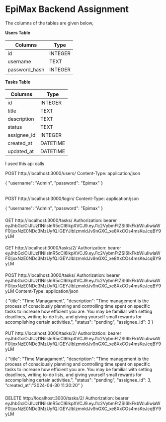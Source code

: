 # EpiMax Backend Assignment

The columns of the tables are given below,

**Users Table**

| Columns       | Type    |
| ------------- | ------- |
| id            | INTEGER |
| username      | TEXT    |
| password_hash | INTEGER |

**Tasks Table**

| Columns     | Type     |
| ----------- | -------- |
| id          | INTEGER  |
| title       | TEXT     |
| description | TEXT     |
| status      | TEXT     |
| assignee_id | INTEGER  |
| created_at  | DATETIME |
| updated_at  | DATETIME |

I used this api calls

POST http://localhost:3000/users/
Content-Type: application/json

{
"username": "Admin",
"password": "Epimax"
}

######

POST http://localhost:3000/login/
Content-Type: application/json

{
"username": "Admin",
"password": "Epimax"
}

###

GET http://localhost:3000/tasks/
Authorization: bearer eyJhbGciOiJIUzI1NiIsInR5cCI6IkpXVCJ9.eyJ1c2VybmFtZSI6IkFkbWluIiwiaWF0IjoxNzE0NDc3MzUyfQ.lGEYJlbIzmnldJv9nGXC_xe8XxCOs4msKeJcqBY9yLM

####

GET http://localhost:3000/tasks/2/
Authorization: bearer eyJhbGciOiJIUzI1NiIsInR5cCI6IkpXVCJ9.eyJ1c2VybmFtZSI6IkFkbWluIiwiaWF0IjoxNzE0NDc3MzUyfQ.lGEYJlbIzmnldJv9nGXC_xe8XxCOs4msKeJcqBY9yLM

####

POST http://localhost:3000/tasks/
Authorization: bearer eyJhbGciOiJIUzI1NiIsInR5cCI6IkpXVCJ9.eyJ1c2VybmFtZSI6IkFkbWluIiwiaWF0IjoxNzE0NDc3MzUyfQ.lGEYJlbIzmnldJv9nGXC_xe8XxCOs4msKeJcqBY9yLM
Content-Type: application/json

{
"title": "Time Managament",
"description": "Time management is the process of consciously planning and controlling time spent on specific tasks to increase how efficient you are. You may be familiar with setting deadlines, writing to-do lists, and giving yourself small rewards for accomplishing certain activities.",
"status": "pending",
"assignee_id": 3
}

####

PUT http://localhost:3000/tasks/2/
Authorization: bearer eyJhbGciOiJIUzI1NiIsInR5cCI6IkpXVCJ9.eyJ1c2VybmFtZSI6IkFkbWluIiwiaWF0IjoxNzE0NDc3MzUyfQ.lGEYJlbIzmnldJv9nGXC_xe8XxCOs4msKeJcqBY9yLM

{
"title": "Time Managament",
"description": "Time management is the process of consciously planning and controlling time spent on specific tasks to increase how efficient you are. You may be familiar with setting deadlines, writing to-do lists, and giving yourself small rewards for accomplishing certain activities.",
"status": "pending",
"assignee_id": 3,
"created_at":"2024-04-30 11:30:20"
}

#####

DELETE http://localhost:3000/tasks/2/
Authorization: bearer eyJhbGciOiJIUzI1NiIsInR5cCI6IkpXVCJ9.eyJ1c2VybmFtZSI6IkFkbWluIiwiaWF0IjoxNzE0NDc3MzUyfQ.lGEYJlbIzmnldJv9nGXC_xe8XxCOs4msKeJcqBY9yLM

